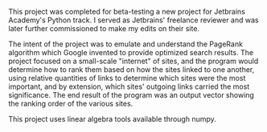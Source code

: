 This project was completed for beta-testing a new project for Jetbrains Academy's Python track. I served as Jetbrains' freelance reviewer and was later further commissioned to make my edits on their site. 

The intent of the project was to emulate and understand the PageRank algorithm which Google invented to provide optimized search results. The project focused on a small-scale "internet" of sites, and the program would determine how to rank them based on how the sites linked to one another, using relative quantities of links to determine which sites were the most important, and by extension, which sites' outgoing links carried the most significance. The end result of the program was an output vector showing the ranking order of the various sites. 

This project uses linear algebra tools available through numpy. 
